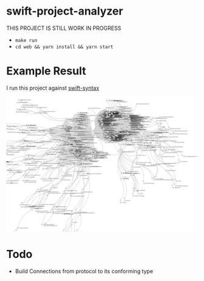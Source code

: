 # swift-project-analyzer

THIS PROJECT IS STILL WORK IN PROGRESS

- `make run`
- `cd web && yarn install && yarn start`


# Example Result

I run this project against [swift-syntax](https://github.com/apple/swift-syntax/tree/main/Sources/SwiftSyntax)

![example](swift-syntax-result.png)

# Todo 

 - Build Connections from protocol to its conforming type
